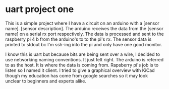 # uart project one

This is a simple project where I have a circuit on an arduino with a [sensor name].  [sensor description].  The arduino receives the data from the [sensor name] on 
a serial rx port respectively.  The data is processed and sent to the raspberry pi 4 b from the arduino's tx to the pi's rx.  The sensor data is printed to stdout 
bc I'm ssh-ing into the pi and only have one good monitor.  

I know this is uart but because bits are being sent over a wire, I decided to use networking naming conventions.  It just felt right.  The arduino is referred to as 
the host.  It is where the data is coming from.  Rapsberry pi's job is to listen so I named it client.  I tried to give a graphical overview with KiCad though my 
education has come from google searches so it may look unclear to beginners and experts alike.

